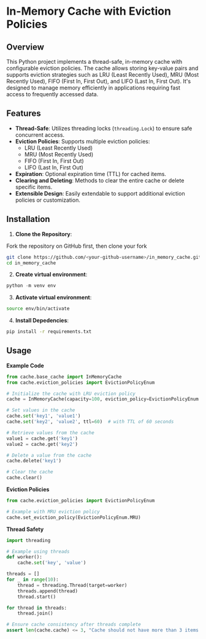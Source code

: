 # In-Memory Cache with Eviction Policies

## Overview

This Python project implements a thread-safe, in-memory cache with configurable eviction policies. The cache allows storing key-value pairs and supports eviction strategies such as LRU (Least Recently Used), MRU (Most Recently Used), FIFO (First In, First Out), and LIFO (Last In, First Out). It's designed to manage memory efficiently in applications requiring fast access to frequently accessed data.

## Features

- **Thread-Safe**: Utilizes threading locks (`threading.Lock`) to ensure safe concurrent access.
- **Eviction Policies**: Supports multiple eviction policies:
  - LRU (Least Recently Used)
  - MRU (Most Recently Used)
  - FIFO (First In, First Out)
  - LIFO (Last In, First Out)
- **Expiration**: Optional expiration time (TTL) for cached items.
- **Clearing and Deleting**: Methods to clear the entire cache or delete specific items.
- **Extensible Design**: Easily extendable to support additional eviction policies or customization.

## Installation

1. **Clone the Repository**:

Fork the repository on GitHub first, then clone your fork

```bash
git clone https://github.com/<your-github-username>/in_memory_cache.git
cd in_memory_cache
```

2. **Create virtual environment**:

```python
python -m venv env
```

3. **Activate virtual environment**:

```bash
source env/bin/activate
```

4. **Install Depedencies**:

```bash
pip install -r requirements.txt
```

## Usage

**Example Code**

```python
from cache.base_cache import InMemoryCache
from cache.eviction_policies import EvictionPolicyEnum

# Initialize the cache with LRU eviction policy
cache = InMemoryCache(capacity=100, eviction_policy=EvictionPolicyEnum.LRU)

# Set values in the cache
cache.set('key1', 'value1')
cache.set('key2', 'value2', ttl=60)  # with TTL of 60 seconds

# Retrieve values from the cache
value1 = cache.get('key1')
value2 = cache.get('key2')

# Delete a value from the cache
cache.delete('key1')

# Clear the cache
cache.clear()
```

**Eviction Policies**

```python
from cache.eviction_policies import EvictionPolicyEnum

# Example with MRU eviction policy
cache.set_eviction_policy(EvictionPolicyEnum.MRU)
```

**Thread Safety**

```python
import threading

# Example using threads
def worker():
    cache.set('key', 'value')

threads = []
for _ in range(10):
    thread = threading.Thread(target=worker)
    threads.append(thread)
    thread.start()

for thread in threads:
    thread.join()

# Ensure cache consistency after threads complete
assert len(cache.cache) <= 3, "Cache should not have more than 3 items."
```
